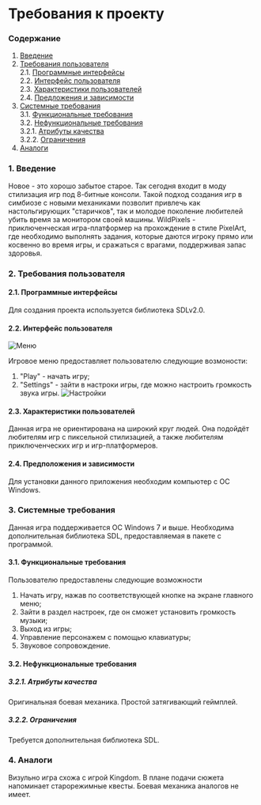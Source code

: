 # Требования к проекту
### Содержание
1. [Введение](#1)
2. [Требования пользователя](#2) <br>
  2.1. [Программные интерфейсы](#2.1) <br>
  2.2. [Интерфейс пользователя](#2.2) <br>
  2.3. [Характеристики пользователей](#2.3) <br>
  2.4. [Предложения и зависимости](#2.4) <br>
3. [Системные требования](#3) <br>
  3.1. [Функциональные требования](#3.1) <br>
  3.2. [Нефункциональные требования](#3.2) <br>
    3.2.1. [Атрибуты качества](#3.2.1) <br>
    3.2.2. [Ограничения](#3.2.2) <br>
 4. [Аналоги](#4) <br>

### 1. Введение <a name="1"></a>
Новое - это хорошо забытое старое. Так сегодня входит в моду стилизация игр под 8-битные консоли. Такой подход создания игр в симбиозе с новыми механиками позволит привлечь как настольгирующих "старичков", так и молодое поколение любителей убить время за монитором своей машины. WildPixels - приключенческая игра-платформер на прохождение в стиле PixelArt, где необходимо выполнять задания, которые даются игроку прямо или косвенно во время игры, и сражаться с врагами, поддерживая запас здоровья.

### 2. Требования пользователя <a name="2"></a>
#### 2.1. Программные интерфейсы <a name="2.1"></a>
Для создания проекта используется библиотека SDLv2.0.

#### 2.2. Интерфейс пользователя <a name="2.2"></a>
![Меню](https://github.com/Tsaryok/tritpo-project-WildPixel/blob/master/Мокапы/Игровое%20меню.png?raw=true)

Игровое меню предоставляет пользователю следующие возмоности:

  1. "Play" - начать игру;
  2. "Settings" - зайти в настроки игры, где можно настроить громкость звука игры.
  ![Настройки](https://github.com/Tsaryok/tritpo-project-WildPixel/blob/master/Мокапы/Настройки.png?raw=true)
  
#### 2.3. Характеристики пользователей <a name="2.3"></a>
Данная игра не ориентирована на широкий круг людей. Она подойдёт любителям игр с пиксельной стилизацией, а также любителям приключенческих игр и игр-платформеров.

#### 2.4. Предположения и зависимости <a name="2.4"></a>
Для установки данного приложения необходим компьютер с ОС Windows.

### 3. Системные требования <a name="3"></a>
Данная игра поддерживается OC Windows 7 и выше.
Необходима дополнительная библиотека SDL, предоставляемая в пакете с программой.

#### 3.1. Функциональные требования <a name="3.1"></a>
Пользователю предоставлены следующие возможности

  1. Начать игру, нажав по соответствующей кнопке на экране главного меню;
  2. Зайти в раздел настроек, где он сможет установить громкость музыки;
  3. Выход из игры;
  4. Управление персонажем с помощью клавиатуры;
  5. Звуковое сопровождение.

#### 3.2. Нефункциональные требования <a name="3.2"></a>
##### 3.2.1. Атрибуты качества <a name="3.2.1"></a>
Оригинальная боевая механика. Простой затягивающий геймплей.

##### 3.2.2. Ограничения <a name="3.2.2"></a>
Требуется дополнительная библиотека SDL.

### 4. Аналоги <a name="4"></a>
Визульно игра схожа с игрой Kingdom. В плане подачи сюжета напоминает старорежимные квесты. Боевая механика аналогов не имеет.
